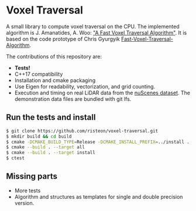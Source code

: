 # Voxel Traversal

A small library to compute voxel traversal on the CPU.
The implemented algorithm is J. Amanatides, A. Woo: 
["A Fast Voxel Traversal Algorithm"](http://citeseerx.ist.psu.edu/viewdoc/download?doi=10.1.1.42.3443&rep=rep1&type=pdf).
It is based on the code prototype of Chris Gyurgyik
[Fast-Voxel-Traversal-Algorithm](https://github.com/cgyurgyik/fast-voxel-traversal-algorithm).

The contributions of this repository are:
* **Tests!**
* C++17 compatibility
* Installation and cmake packaging
* Use Eigen for readability, vectorization, and grid counting.
* Execution and timing on real LiDAR data from the [nuScenes dataset](https://www.nuscenes.org/). The demonstration data files are bundled with git lfs.

## Run the tests and install
```bash
$ git clone https://github.com/risteon/voxel-traversal.git
$ mkdir build && cd build
$ cmake -DCMAKE_BUILD_TYPE=Release -DCMAKE_INSTALL_PREFIX=../install ..
$ cmake --build . --target all
$ cmake --build . --target install
$ ctest
```

## Missing parts
* More tests
* Algorithm and structures as templates for single and double precision version.